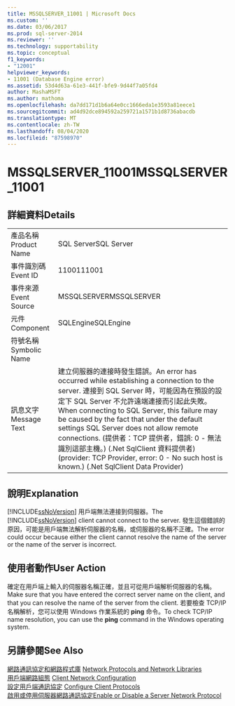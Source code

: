 ```yaml
---
title: MSSQLSERVER_11001 | Microsoft Docs
ms.custom: ''
ms.date: 03/06/2017
ms.prod: sql-server-2014
ms.reviewer: ''
ms.technology: supportability
ms.topic: conceptual
f1_keywords:
- "12001"
helpviewer_keywords:
- 11001 (Database Engine error)
ms.assetid: 53d4d63a-61e3-441f-bfe9-9d44f7a05fd4
author: MashaMSFT
ms.author: mathoma
ms.openlocfilehash: da7dd171d1b6a64e0cc1666eda1e3593a81eece1
ms.sourcegitcommit: ad4d92dce894592a259721a1571b1d8736abacdb
ms.translationtype: MT
ms.contentlocale: zh-TW
ms.lasthandoff: 08/04/2020
ms.locfileid: "87598970"
---
```

# <a name="mssqlserver_11001"></a><span data-ttu-id="cc9cb-102">MSSQLSERVER_11001</span><span class="sxs-lookup"><span data-stu-id="cc9cb-102">MSSQLSERVER_11001</span></span>
    
## <a name="details"></a><span data-ttu-id="cc9cb-103">詳細資料</span><span class="sxs-lookup"><span data-stu-id="cc9cb-103">Details</span></span>  
  
|||  
|-|-|  
|<span data-ttu-id="cc9cb-104">產品名稱</span><span class="sxs-lookup"><span data-stu-id="cc9cb-104">Product Name</span></span>|<span data-ttu-id="cc9cb-105">SQL Server</span><span class="sxs-lookup"><span data-stu-id="cc9cb-105">SQL Server</span></span>|  
|<span data-ttu-id="cc9cb-106">事件識別碼</span><span class="sxs-lookup"><span data-stu-id="cc9cb-106">Event ID</span></span>|<span data-ttu-id="cc9cb-107">11001</span><span class="sxs-lookup"><span data-stu-id="cc9cb-107">11001</span></span>|  
|<span data-ttu-id="cc9cb-108">事件來源</span><span class="sxs-lookup"><span data-stu-id="cc9cb-108">Event Source</span></span>|<span data-ttu-id="cc9cb-109">MSSQLSERVER</span><span class="sxs-lookup"><span data-stu-id="cc9cb-109">MSSQLSERVER</span></span>|  
|<span data-ttu-id="cc9cb-110">元件</span><span class="sxs-lookup"><span data-stu-id="cc9cb-110">Component</span></span>|<span data-ttu-id="cc9cb-111">SQLEngine</span><span class="sxs-lookup"><span data-stu-id="cc9cb-111">SQLEngine</span></span>|  
|<span data-ttu-id="cc9cb-112">符號名稱</span><span class="sxs-lookup"><span data-stu-id="cc9cb-112">Symbolic Name</span></span>||  
|<span data-ttu-id="cc9cb-113">訊息文字</span><span class="sxs-lookup"><span data-stu-id="cc9cb-113">Message Text</span></span>|<span data-ttu-id="cc9cb-114">建立伺服器的連接時發生錯誤。</span><span class="sxs-lookup"><span data-stu-id="cc9cb-114">An error has occurred while establishing a connection to the server.</span></span>  <span data-ttu-id="cc9cb-115">連接到 SQL Server 時，可能因為在預設的設定下 SQL Server 不允許遠端連接而引起此失敗。</span><span class="sxs-lookup"><span data-stu-id="cc9cb-115">When connecting to SQL Server, this failure may be caused by the fact that under the default settings SQL Server does not allow remote connections.</span></span> <span data-ttu-id="cc9cb-116">(提供者：TCP 提供者，錯誤: 0 - 無法識別這部主機。) (.Net SqlClient 資料提供者)</span><span class="sxs-lookup"><span data-stu-id="cc9cb-116">(provider: TCP Provider, error: 0 - No such host is known.) (.Net SqlClient Data Provider)</span></span>|  
  
## <a name="explanation"></a><span data-ttu-id="cc9cb-117">說明</span><span class="sxs-lookup"><span data-stu-id="cc9cb-117">Explanation</span></span>  
 <span data-ttu-id="cc9cb-118">[!INCLUDE[ssNoVersion](../../includes/ssnoversion-md.md)] 用戶端無法連接到伺服器。</span><span class="sxs-lookup"><span data-stu-id="cc9cb-118">The [!INCLUDE[ssNoVersion](../../includes/ssnoversion-md.md)] client cannot connect to the server.</span></span> <span data-ttu-id="cc9cb-119">發生這個錯誤的原因，可能是用戶端無法解析伺服器的名稱，或伺服器的名稱不正確。</span><span class="sxs-lookup"><span data-stu-id="cc9cb-119">The error could occur because either the client cannot resolve the name of the server or the name of the server is incorrect.</span></span>  
  
## <a name="user-action"></a><span data-ttu-id="cc9cb-120">使用者動作</span><span class="sxs-lookup"><span data-stu-id="cc9cb-120">User Action</span></span>  
 <span data-ttu-id="cc9cb-121">確定在用戶端上輸入的伺服器名稱正確，並且可從用戶端解析伺服器的名稱。</span><span class="sxs-lookup"><span data-stu-id="cc9cb-121">Make sure that you have entered the correct server name on the client, and that you can resolve the name of the server from the client.</span></span> <span data-ttu-id="cc9cb-122">若要檢查 TCP/IP 名稱解析，您可以使用 Windows 作業系統的 **ping** 命令。</span><span class="sxs-lookup"><span data-stu-id="cc9cb-122">To check TCP/IP name resolution, you can use the **ping** command in the Windows operating system.</span></span>  
  
## <a name="see-also"></a><span data-ttu-id="cc9cb-123">另請參閱</span><span class="sxs-lookup"><span data-stu-id="cc9cb-123">See Also</span></span>  
 <span data-ttu-id="cc9cb-124">[網路通訊協定和網路程式庫](../../sql-server/install/network-protocols-and-network-libraries.md) </span><span class="sxs-lookup"><span data-stu-id="cc9cb-124">[Network Protocols and Network Libraries](../../sql-server/install/network-protocols-and-network-libraries.md) </span></span>  
 <span data-ttu-id="cc9cb-125">[用戶端網路組態](../../database-engine/configure-windows/client-network-configuration.md) </span><span class="sxs-lookup"><span data-stu-id="cc9cb-125">[Client Network Configuration](../../database-engine/configure-windows/client-network-configuration.md) </span></span>  
 <span data-ttu-id="cc9cb-126">[設定用戶端通訊協定](../../database-engine/configure-windows/configure-client-protocols.md) </span><span class="sxs-lookup"><span data-stu-id="cc9cb-126">[Configure Client Protocols](../../database-engine/configure-windows/configure-client-protocols.md) </span></span>  
 [<span data-ttu-id="cc9cb-127">啟用或停用伺服器網路通訊協定</span><span class="sxs-lookup"><span data-stu-id="cc9cb-127">Enable or Disable a Server Network Protocol</span></span>](../../database-engine/configure-windows/enable-or-disable-a-server-network-protocol.md)  
  
  
